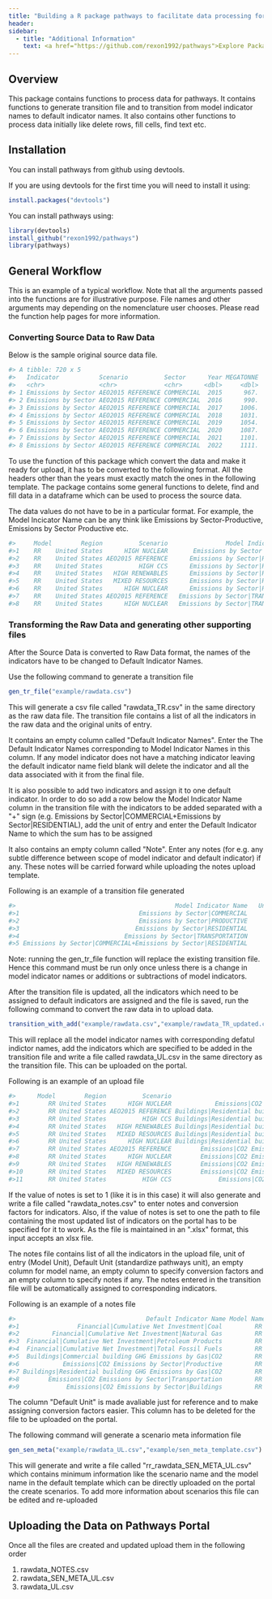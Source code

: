 ```yaml
---
title: "Building a R package pathways to facilitate data processing for Climate Watch Pathways"
header:
sidebar:
  - title: "Additional Information"
    text: <a href="https://github.com/rexon1992/pathways">Explore Package On Github</a>
---
```

<!-- README.md is generated from README.Rmd. Please edit that file -->

Overview
--------

This package contains functions to process data for pathways. It contains functions to generate transition file and to transition from model indicator names to default indicator names. It also contains other functions to process data initially like delete rows, fill cells, find text etc.

Installation
------------

You can install pathways from github using devtools.

If you are using devtools for the first time you will need to install it using:

``` r
install.packages("devtools")
```

You can install pathways using:

``` r
library(devtools)
install_github("rexon1992/pathways")
library(pathways)
```

General Workflow
----------------

This is an example of a typical workflow. Note that all the arguments passed into the functions are for illustrative purpose. File names and other arguments may depending on the nomenclature user chooses. Please read the function help pages for more information.

### Converting Source Data to Raw Data

Below is the sample original source data file.

``` r
#> A tibble: 720 x 5
#>   Indicator           Scenario          Sector      Year MEGATONNE
#>   <chr>               <chr>             <chr>      <dbl>     <dbl>
#> 1 Emissions by Sector AEO2015 REFERENCE COMMERCIAL  2015      967.
#> 2 Emissions by Sector AEO2015 REFERENCE COMMERCIAL  2016      990.
#> 3 Emissions by Sector AEO2015 REFERENCE COMMERCIAL  2017     1006.
#> 4 Emissions by Sector AEO2015 REFERENCE COMMERCIAL  2018     1031.
#> 5 Emissions by Sector AEO2015 REFERENCE COMMERCIAL  2019     1054.
#> 6 Emissions by Sector AEO2015 REFERENCE COMMERCIAL  2020     1087.
#> 7 Emissions by Sector AEO2015 REFERENCE COMMERCIAL  2021     1101.
#> 8 Emissions by Sector AEO2015 REFERENCE COMMERCIAL  2022     1111.
```

To use the function of this package which convert the data and make it ready for upload, it has to be converted to the following format. All the headers other than the years must exactly match the ones in the following template. The package contains some general functions to delete, find and fill data in a dataframe which can be used to process the source data.

The data values do not have to be in a particular format. For example, the Model Incicator Name can be any think like Emissions by Sector-Productive, Emissions by Sector Productive etc.

``` r
#>     Model        Region          Scenario                Model Indicator Name     Unit of Entry   2016       2017       2018      2019       2020       2021
#>1    RR    United States      HIGH NUCLEAR       Emissions by Sector|PRODUCTIVE      MEGATONNE     1309.0257  1281.5625  1276.361  1277.6667  1278.4909  1159.8612
#>2    RR    United States AEO2015 REFERENCE      Emissions by Sector|RESIDENTIAL      MEGATONNE     971.6919   967.3204   971.834   977.2520   990.4161   992.1451
#>3    RR    United States          HIGH CCS      Emissions by Sector|RESIDENTIAL      MEGATONNE     1048.2860  1038.1109  1037.936  1046.8821  1056.1125  953.2898
#>4    RR    United States   HIGH RENEWABLES      Emissions by Sector|RESIDENTIAL      MEGATONNE     1058.8847  1034.0865  1037.559  1039.1316  1024.0665  907.8701
#>5    RR    United States   MIXED RESOURCES      Emissions by Sector|RESIDENTIAL      MEGATONNE     1047.3803  1025.2312  1018.146  1011.5801  1008.3327  891.0735
#>6    RR    United States      HIGH NUCLEAR      Emissions by Sector|RESIDENTIAL      MEGATONNE     1061.0213  1024.0253  1008.834  999.8088   987.9709   853.9611
#>7    RR    United States AEO2015 REFERENCE   Emissions by Sector|TRANSPORTATION      MEGATONNE     1929.4430  1920.1862  1921.254  1917.1024  1911.1245  1901.2237
#>8    RR    United States      HIGH NUCLEAR   Emissions by Sector|TRANSPORTATION      MEGATONNE     1930.8548  1920.5908  1919.715  1914.0895  1905.8524  1861.8619
```

### Transforming the Raw Data and generating other supporting files

After the Source Data is converted to Raw Data format, the names of the indicators have to be changed to Default Indicator Names.

Use the following command to generate a transition file

``` r
gen_tr_file("example/rawdata.csv")
```

This will generate a csv file called "rawdata\_TR.csv" in the same directory as the raw data file. The transition file contains a list of all the indicators in the raw data and the original units of entry.

It contains an empty column called "Default Indicator Names". Enter the The Default Indicator Names corresponding to Model Indicator Names in this column. If any model indicator does not have a matching indicator leaving the default indicator name field blank will delete the indicator and all the data associated with it from the final file.

It is also possible to add two indicators and assign it to one default indicator. In order to do so add a row below the Model Indicator Name column in the transition file with the indicators to be added separated with a "\+" sign (e.g. Emissions by Sector\|COMMERCIAL\+Emissions by Sector\|RESIDENTIAL), add the unit of entry and enter the Default Indicator Name to which the sum has to be assigned

It also contains an empty column called "Note". Enter any notes (for e.g. any subtle difference between scope of model indicator and default indicator) if any. These notes will be carried forward while uploading the notes upload template.

Following is an example of a transition file generated

``` r
#>                                            Model Indicator Name   Unit of Entry   Default Indicator Name   Note
#>1                                 Emissions by Sector|COMMERCIAL     MEGATONNE                            
#>2                                 Emissions by Sector|PRODUCTIVE     MEGATONNE                            
#>3                                Emissions by Sector|RESIDENTIAL     MEGATONNE                            
#>4                             Emissions by Sector|TRANSPORTATION     MEGATONNE                            
#>5 Emissions by Sector|COMMERCIAL+Emissions by Sector|RESIDENTIAL     MEGATONNE                            
```

Note: running the gen\_tr\_file function will replace the existing transition file. Hence this command must be run only once unless there is a change in model indicator names or additions or subtractions of model indicators.

After the transition file is updated, all the indicators which need to be assigned to default indicators are assigned and the file is saved, run the following command to convert the raw data in to upload data.

``` r
transition_with_add("example/rawdata.csv","example/rawdata_TR_updated.csv",notes = 1, "example/ind_list_production.xlsx")
```

This will replace all the model indicator names with corresponding defatul indictor names, add the indicators which are specified to be added in the transition file and write a file called rawdata\_UL.csv in the same directory as the transition file. This can be uploaded on the portal.

Following is an example of an upload file

``` r
#>      Model        Region          Scenario                                  Default Indicator Name Unit of Entry       2016       2017      2018       2019
#>1        RR United States      HIGH NUCLEAR            Emissions|CO2 Emissions by Sector|Productive     MEGATONNE  1309.0257  1281.5625  1276.361  1277.6667
#>2        RR United States AEO2015 REFERENCE Buildings|Residential building GHG Emissions by Gas|CO2     MEGATONNE   971.6919   967.3204   971.834   977.2520
#>3        RR United States          HIGH CCS Buildings|Residential building GHG Emissions by Gas|CO2     MEGATONNE  1048.2860  1038.1109  1037.936  1046.8821
#>4        RR United States   HIGH RENEWABLES Buildings|Residential building GHG Emissions by Gas|CO2     MEGATONNE  1058.8847  1034.0865  1037.559  1039.1316
#>5        RR United States   MIXED RESOURCES Buildings|Residential building GHG Emissions by Gas|CO2     MEGATONNE  1047.3803  1025.2312  1018.146  1011.5801
#>6        RR United States      HIGH NUCLEAR Buildings|Residential building GHG Emissions by Gas|CO2     MEGATONNE  1061.0213  1024.0253  1008.834   999.8088
#>7        RR United States AEO2015 REFERENCE        Emissions|CO2 Emissions by Sector|Transportation     MEGATONNE  1929.4430  1920.1862  1921.254  1917.1024
#>8        RR United States      HIGH NUCLEAR        Emissions|CO2 Emissions by Sector|Transportation     MEGATONNE  1930.8548  1920.5908  1919.715  1914.0895
#>9        RR United States   HIGH RENEWABLES        Emissions|CO2 Emissions by Sector|Transportation     MEGATONNE  1931.5498  1920.2347  1919.035  1912.5660
#>10       RR United States   MIXED RESOURCES        Emissions|CO2 Emissions by Sector|Transportation     MEGATONNE  1931.4653  1920.5047  1919.395  1913.1916
#>11       RR United States          HIGH CCS             Emissions|CO2 Emissions by Sector|Buildings     MEGATONNE  2068.5684  2051.7622  2055.253  2078.1373
```

If the value of notes is set to 1 (like it is in this case) it will also generate and write a file called "rawdata\_notes.csv" to enter notes and conversion factors for indicators. Also, if the value of notes is set to one the path to file containing the most updated list of indicators on the portal has to be specified for it to work. As the file is maintained in an ".xlsx" format, this input accepts an xlsx file.

The notes file contains list of all the indicators in the upload file, unit of entry (Model Unit), Default Unit (standardize pathways unit), an empty column for model name, an empty column to specify conversion factors and an empty column to specify notes if any. The notes entered in the transition file will be automatically assigned to corresponding indicators.

Following is an example of a notes file

``` r
#>                                    Default Indicator Name Model Name          Unit of Entry       Default Unit  Conversion Factor                                    Note
#>1                Financial|Cumulative Net Investment|Coal         RR Running Sum of 2014 $T billion US$2016/yr                                                               
#>2         Financial|Cumulative Net Investment|Natural Gas         RR Running Sum of 2014 $T billion US$2016/yr                                                               
#>3  Financial|Cumulative Net Investment|Petroleum Products         RR Running Sum of 2014 $T billion US$2016/yr                                                               
#>4  Financial|Cumulative Net Investment|Total Fossil Fuels         RR Running Sum of 2014 $T billion US$2016/yr                                                               
#>5  Buildings|Commercial building GHG Emissions by Gas|CO2         RR              MEGATONNE         Mt CO2e/yr                                                               
#>6            Emissions|CO2 Emissions by Sector|Productive         RR              MEGATONNE              Mt/yr                                                               
#>7 Buildings|Residential building GHG Emissions by Gas|CO2         RR              MEGATONNE              Mt/yr                                                               
#>8        Emissions|CO2 Emissions by Sector|Transportation         RR              MEGATONNE              Mt/yr                                                               
#>9             Emissions|CO2 Emissions by Sector|Buildings         RR              MEGATONNE              Mt/yr                          Sum of  residential and commercial emissions
```

The column "Default Unit" is made avaliable just for reference and to make assigning conversion factors easier. This column has to be deleted for the file to be uploaded on the portal.

The following command will generate a scenario meta information file

``` r
gen_sen_meta("example/rawdata_UL.csv","example/sen_meta_template.csv")
```

This will generate and write a file called "rr\_rawdata\_SEN\_META\_UL.csv" which contains minimum information like the scenario name and the model name in the default template which can be directly uploaded on the portal the create scenarios. To add more information about scenarios this file can be edited and re-uploaded

Uploading the Data on Pathways Portal
-------------------------------------

Once all the files are created and updated upload them in the following order

1.  rawdata\_NOTES.csv
2.  rawdata\_SEN\_META\_UL.csv
3.  rawdata\_UL.csv
